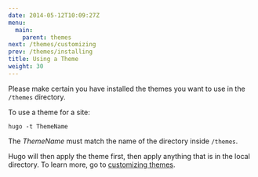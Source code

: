 ```yaml
---
date: 2014-05-12T10:09:27Z
menu:
  main:
    parent: themes
next: /themes/customizing
prev: /themes/installing
title: Using a Theme
weight: 30
---
```


Please make certain you have installed the themes you want to use in the
`/themes` directory.

To use a theme for a site:

    hugo -t ThemeName

The *ThemeName* must match the name of the directory inside `/themes`.

Hugo will then apply the theme first, then apply anything that is in the local
directory. To learn more, go to [customizing themes](/themes/customizing).
